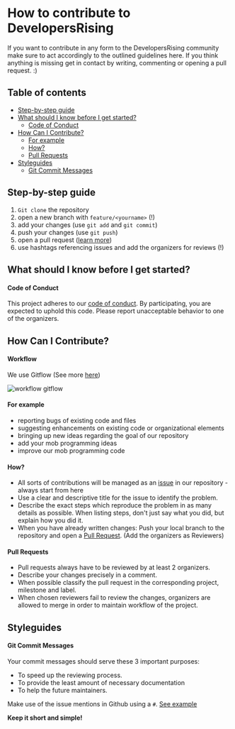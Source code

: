 # How to contribute to DevelopersRising

If you want to contribute in any form to the DevelopersRising community make sure to act accordingly to the outlined guidelines here. If you think anything is missing get in contact by writing, commenting or opening a pull request. :)

## Table of contents

  - [Step-by-step guide](#step-by-step-guide)
  - [What should I know before I get started?](#what-should-i-know-before-i-get-started)
      - [Code of Conduct](#code-of-conduct)
  - [How Can I Contribute?](#how-can-i-contribute)
      - [For example](#for-example)
      - [How?](#how)
      - [Pull Requests](#pull-requests)
  - [Styleguides](#styleguides)
      - [Git Commit Messages](#git-commit-messages)


## Step-by-step guide 

1. `Git clone` the repository 
1. open a new branch with `feature/<yourname>` (!)
1. add your changes  (use `git add` and `git commit`)
1. push your changes (use `git push`) 
1. open a pull request ([learn more]( http://makeapullrequest.com/ ))
1. use hashtags referencing issues and add the organizers for reviews (!)


## What should I know before I get started?

#### Code of Conduct

This project adheres to our [code of conduct](./CodeOfConduct.md). By participating, you are expected to uphold this code. Please report unacceptable behavior to one of the organizers.

## How Can I Contribute?

#### Workflow 

We use Gitflow (See more [here](https://datasift.github.io/gitflow/IntroducingGitFlow.html))

![workflow gitflow](https://datasift.github.io/gitflow/GitFlowHotfixBranch.png)

#### For example
- reporting bugs of existing code and files
- suggesting enhancements on existing code or organizational elements
- bringing up new ideas regarding the goal of our repository
- add your mob programming ideas
- improve our mob programming code

#### How?
- All sorts of contributions will be managed as an [issue](https://github.com/DevelopersRising/DevelopersRising/issues) in our repository - always start from here
- Use a clear and descriptive title for the issue to identify the problem.
- Describe the exact steps which reproduce the problem in as many details as possible. When listing steps, don't just say what you did, but explain how you did it.
- When you have already written changes: Push your local branch to the repository and open a [Pull Request](http://makeapullrequest.com/). (Add the organizers as Reviewers)

#### Pull Requests
- Pull requests always have to be reviewed by at least 2 organizers.
- Describe your changes precisely in a comment.
- When possible classify the pull request in the corresponding project, milestone and label.
- When chosen reviewers fail to review the changes, organizers are allowed to merge in order to maintain workflow of the project.

## Styleguides

#### Git Commit Messages

Your commit messages should serve these 3 important purposes:

- To speed up the reviewing process.
- To provide the least amount of necessary documentation
- To help the future maintainers.

Make use of the issue mentions in Github using a `#`. 
[See example](https://github.com/blog/957-introducing-issue-mentions)

**Keep it short and simple!**